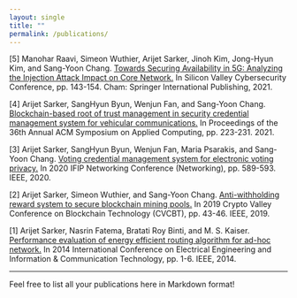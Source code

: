 ```yaml
---
layout: single
title: ""
permalink: /publications/
---
```


<!-- # Publications -->



[5] Manohar Raavi, Simeon Wuthier, Arijet Sarker, Jinoh Kim, Jong-Hyun Kim, and Sang-Yoon Chang. [Towards Securing Availability in 5G: Analyzing the Injection Attack Impact on Core Network.](https://link.springer.com/chapter/10.1007/978-3-030-96057-5_10) In Silicon Valley Cybersecurity Conference, pp. 143-154. Cham: Springer International Publishing, 2021.

[4] Arijet Sarker, SangHyun Byun, Wenjun Fan, and Sang-Yoon Chang. [Blockchain-based root of trust management in security credential management system for vehicular communications.](https://dl.acm.org/doi/abs/10.1145/3412841.3441905) In Proceedings of the 36th Annual ACM Symposium on Applied Computing, pp. 223-231. 2021.


[3] Arijet Sarker, SangHyun Byun, Wenjun Fan, Maria Psarakis, and Sang-Yoon Chang. [Voting credential management system for electronic voting privacy.](https://ieeexplore.ieee.org/abstract/document/9142711) In 2020 IFIP Networking Conference (Networking), pp. 589-593. IEEE, 2020.

[2] Arijet Sarker, Simeon Wuthier, and Sang-Yoon Chang. [Anti-withholding reward system to secure blockchain mining pools.](https://ieeexplore.ieee.org/abstract/document/8787557) In 2019 Crypto Valley Conference on Blockchain Technology (CVCBT), pp. 43-46. IEEE, 2019.

[1] Arijet Sarker, Nasrin Fatema, Bratati Roy Binti, and M. S. Kaiser. [Performance evaluation of energy efficient routing algorithm for ad-hoc network.](https://ieeexplore.ieee.org/abstract/document/6919094) In 2014 International Conference on Electrical Engineering and Information & Communication Technology, pp. 1-6. IEEE, 2014. 

---

Feel free to list all your publications here in Markdown format!
